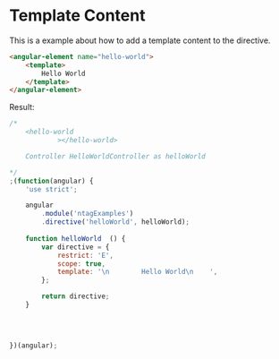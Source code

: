 Template Content
================

This is a example about how to add a template content to the directive.



```html
<angular-element name="hello-world">
    <template>
        Hello World
    </template>
</angular-element>
```

Result:

```javascript
/*
	<hello-world
			></hello-world>

	Controller HelloWorldController as helloWorld

*/
;(function(angular) {
	'use strict';

	angular
		.module('ntagExamples')
		.directive('helloWorld', helloWorld);
	
	function helloWorld  () {
		var directive = {
			restrict: 'E',
			scope: true,
			template: '\n        Hello World\n    ',
		};

		return directive;
	}

	
	

})(angular);
```
